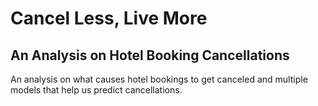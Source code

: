 # Cancel Less, Live More
## An Analysis on Hotel Booking Cancellations

An analysis on what causes hotel bookings to get canceled and multiple models that help us predict cancellations.
